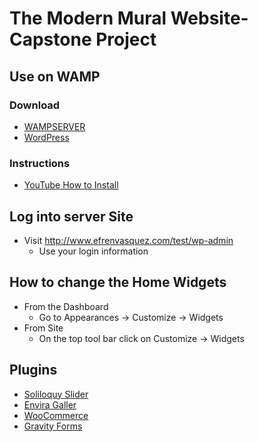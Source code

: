 # The Modern Mural Website- Capstone Project

## Use on WAMP
### Download
* [WAMPSERVER](http://www.wampserver.com/en/)
* [WordPress](https://wordpress.org/download/)

### Instructions
* [YouTube How to Install](https://www.youtube.com/watch?v=MHMV6tUuadA)

## Log into server Site
* Visit http://www.efrenvasquez.com/test/wp-admin
    * Use your login information

## How to change the Home Widgets
* From the Dashboard
    * Go to Appearances -> Customize ->  Widgets
* From Site
    * On the top tool bar click on Customize -> Widgets

## Plugins
* [Soliloquy Slider](http://soliloquywp.com/)
* [Envira Galler](http://enviragallery.com/)
* [WooCommerce](https://woocommerce.com/)
* [Gravity Forms](http://www.gravityforms.com/)

